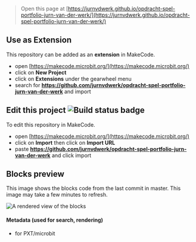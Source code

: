 
> Open this page at [https://jurnvdwerk.github.io/opdracht-spel-portfolio-jurn-van-der-werk/](https://jurnvdwerk.github.io/opdracht-spel-portfolio-jurn-van-der-werk/)

## Use as Extension

This repository can be added as an **extension** in MakeCode.

* open [https://makecode.microbit.org/](https://makecode.microbit.org/)
* click on **New Project**
* click on **Extensions** under the gearwheel menu
* search for **https://github.com/jurnvdwerk/opdracht-spel-portfolio-jurn-van-der-werk** and import

## Edit this project ![Build status badge](https://github.com/jurnvdwerk/opdracht-spel-portfolio-jurn-van-der-werk/workflows/MakeCode/badge.svg)

To edit this repository in MakeCode.

* open [https://makecode.microbit.org/](https://makecode.microbit.org/)
* click on **Import** then click on **Import URL**
* paste **https://github.com/jurnvdwerk/opdracht-spel-portfolio-jurn-van-der-werk** and click import

## Blocks preview

This image shows the blocks code from the last commit in master.
This image may take a few minutes to refresh.

![A rendered view of the blocks](https://github.com/jurnvdwerk/opdracht-spel-portfolio-jurn-van-der-werk/raw/master/.github/makecode/blocks.png)

#### Metadata (used for search, rendering)

* for PXT/microbit
<script src="https://makecode.com/gh-pages-embed.js"></script><script>makeCodeRender("{{ site.makecode.home_url }}", "{{ site.github.owner_name }}/{{ site.github.repository_name }}");</script>
